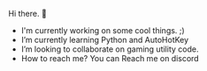 Hi there. 👋
- I'm currently working on some cool things. ;)
- I’m currently learning Python and AutoHotKey
- I’m looking to collaborate on gaming  utility code.
- How to reach me? You can Reach me on discord 

<!---
ILFSLOL/ILFSLOL is a ✨ special ✨ repository because its `README.md` (this file) appears on your GitHub profile.
You can click the Preview link to take a look at your changes.
--->
